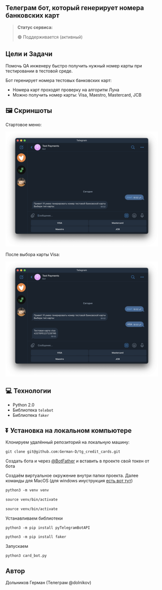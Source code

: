 <h2>Телеграм бот, который генерирует номера банковских карт</h2>

> **Статус сервиса:**
>
> 🟢 Поддерживается (активный) 

## Цели и Задачи
Помочь QA инженеру быстро получить нужный номер карты при тестировании в тестовой среде.

Бот геренирует номера тестовых банковских карт:
* Номера карт проходят проверку на алгоритм Луна
* Можно получить номер карты: Visa, Maestro, Mastercard, JCB

## 🖼 Скриншоты

Стартовое меню:

![image](https://raw.githubusercontent.com/German-D/tg_credit_cards/main/bot_menu.png)

После выбора карты Visa:

![image](https://raw.githubusercontent.com/German-D/tg_credit_cards/main/visa_card.png)


## 💻 Технологии

* Python 2.0
* Библиотека `telebot`
* Библиотека `faker`

## ⏬ Установка на локальном компьютере

Клонируем удалённый репозиторий на локальную машину:

```markdown
git clone git@github.com:German-D/tg_credit_cards.git
```
Создать бота и через [@BotFather](https://t.me/BotFather) и вставить в проекте свой токен от бота

Создаём виртуальное окружение внутри папки проекта.
Далее команды для MacOS (для windows инуструкция [есть вот тут](https://realpython.com/python-virtual-environments-a-primer/#create-it))

``` markdown
python3 -m venv venv
```

``` markdown
source venv/bin/activate
```

``` markdown
source venv/bin/activate
```
Устанавливаем библиотеки

``` markdown
python3 -m pip install pyTelegramBotAPI
```

``` markdown
python3 -m pip install faker
```

Запускаем
``` markdown
python3 card_bot.py
```

## Автор

Дольников Герман (Телеграм @dolnikov)
